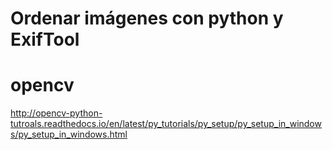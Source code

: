 # Ordenar imágenes con python y ExifTool

# opencv

http://opencv-python-tutroals.readthedocs.io/en/latest/py_tutorials/py_setup/py_setup_in_windows/py_setup_in_windows.html
